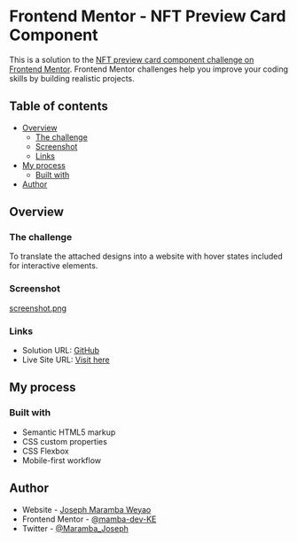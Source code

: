 # Frontend Mentor - NFT Preview Card Component

This is a solution to the [NFT preview card component challenge on Frontend Mentor](https://www.frontendmentor.io/challenges/nft-preview-card-component-SbdUL_w0U). Frontend Mentor challenges help you improve your coding skills by building realistic projects.

## Table of contents

- [Overview](#overview)
  - [The challenge](#the-challenge)
  - [Screenshot](#screenshot)
  - [Links](#links)
- [My process](#my-process)
  - [Built with](#built-with)
- [Author](#author)

## Overview

### The challenge

To translate the attached designs into a website with hover states included for interactive elements.

### Screenshot

[screenshot.png](https://postimg.cc/Vrjf1khz)

### Links

- Solution URL: [GitHub](https://github.com/mamba-dev-KE/nft-preview-card-component)
- Live Site URL: [Visit here](https://compassionate-borg-642250.netlify.app/)

## My process

### Built with

- Semantic HTML5 markup
- CSS custom properties
- CSS Flexbox
- Mobile-first workflow

## Author

- Website - [Joseph Maramba Weyao](https://resume-portfolio-sigma.vercel.app/)
- Frontend Mentor - [@mamba-dev-KE](https://www.frontendmentor.io/profile/mamba-dev-KE)
- Twitter - [@Maramba_Joseph](https://twitter.com/Maramba_Joseph)
